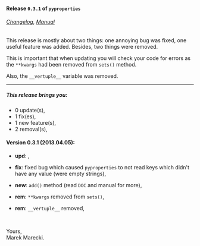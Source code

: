 #### Release `0.3.1` of `pyproperties`

###### [Changelog](./Changelog.mdown), [Manual](./manual/index.mdown)


This release is mostly about two things: one annoying bug was fixed, 
one useful feature was added. Besides, two things were removed.

This is important that when updating you will check your code for errors 
as the `**kwargs` had been removed from `sets()` method.

Also, the `__vertuple__` variable was removed.

----


##### This release brings you:
*   0 update(s),
*   1 fix(es),
*   1 new feature(s),
*   2 removal(s),


#### Version 0.3.1 (2013.04.05):

* __upd__:  ,


* __fix__:  fixed bug which caused `pyproperties` to not read keys which didn't have any value (were empty strings),


* __new__:  `add()` method (read `DOC` and manual for more),


* __rem__:  `**kwargs` removed from `sets()`,
* __rem__:  `__vertuple__` removed,


&nbsp;

Yours,  
Marek Marecki.
